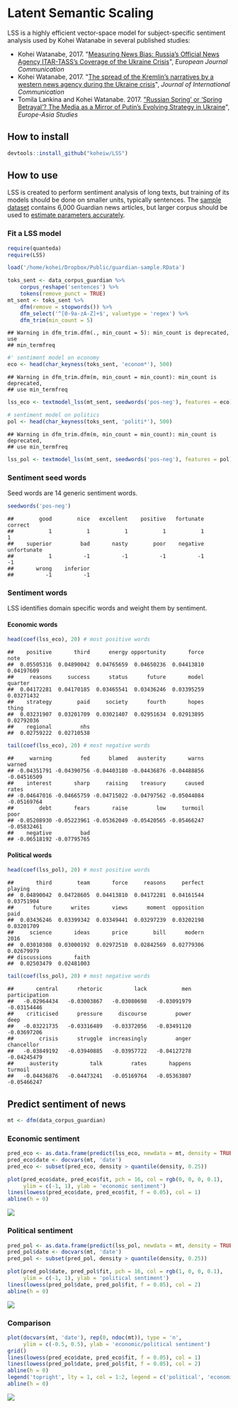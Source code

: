 
Latent Semantic Scaling
=======================

LSS is a highly efficient vector-space model for subject-specific sentiment analysis used by Kohei Watanabe in several published studies:

-   Kohei Watanabe, 2017. "[Measuring News Bias: Russia’s Official News Agency ITAR-TASS’s Coverage of the Ukraine Crisis](http://journals.sagepub.com/eprint/TBc9miIc89njZvY3gyAt/full)", *European Journal Communication*
-   Kohei Watanabe, 2017. "[The spread of the Kremlin’s narratives by a western news agency during the Ukraine crisis](http://www.tandfonline.com/eprint/h2IHsz2YKce6uJeeCmcd/full)", *Journal of International Communication*
-   Tomila Lankina and Kohei Watanabe. 2017. ["Russian Spring’ or ‘Spring Betrayal’? The Media as a Mirror of Putin’s Evolving Strategy in Ukraine](http://www.tandfonline.com/eprint/tWik7KDfsZv8C2KeNkI5/full)", *Europe-Asia Studies*

How to install
--------------

``` r
devtools::install_github("koheiw/LSS")
```

How to use
----------

LSS is created to perform sentiment analysis of long texts, but training of its models should be done on smaller units, typically sentences. The [sample dataset](https://www.dropbox.com/s/555sr2ml6wc701p/guardian-sample.RData?dl=0) contains 6,000 Guardian news articles, but larger corpus should be used to [estimate parameters accurately](https://koheiw.net/?p=629).

### Fit a LSS model

``` r
require(quanteda)
require(LSS)
```

``` r
load('/home/kohei/Dropbox/Public/guardian-sample.RData')

toks_sent <- data_corpus_guardian %>% 
    corpus_reshape('sentences') %>% 
    tokens(remove_punct = TRUE)
mt_sent <- toks_sent %>% 
    dfm(remove = stopwords()) %>% 
    dfm_select('^[0-9a-zA-Z]+$', valuetype = 'regex') %>% 
    dfm_trim(min_count = 5)
```

    ## Warning in dfm_trim.dfm(., min_count = 5): min_count is deprecated, use
    ## min_termfreq

``` r
#' sentiment model on economy
eco <- head(char_keyness(toks_sent, 'econom*'), 500)
```

    ## Warning in dfm_trim.dfm(m, min_count = min_count): min_count is deprecated,
    ## use min_termfreq

``` r
lss_eco <- textmodel_lss(mt_sent, seedwords('pos-neg'), features = eco)

# sentiment model on politics
pol <- head(char_keyness(toks_sent, 'politi*'), 500)
```

    ## Warning in dfm_trim.dfm(m, min_count = min_count): min_count is deprecated,
    ## use min_termfreq

``` r
lss_pol <- textmodel_lss(mt_sent, seedwords('pos-neg'), features = pol)
```

### Sentiment seed words

Seed words are 14 generic sentiment words.

``` r
seedwords('pos-neg')
```

    ##        good        nice   excellent    positive   fortunate     correct 
    ##           1           1           1           1           1           1 
    ##    superior         bad       nasty        poor    negative unfortunate 
    ##           1          -1          -1          -1          -1          -1 
    ##       wrong    inferior 
    ##          -1          -1

### Sentiment words

LSS identifies domain specific words and weight them by sentiment.

#### Economic words

``` r
head(coef(lss_eco), 20) # most positive words
```

    ##    positive       third      energy opportunity       force        note 
    ##  0.05505316  0.04890042  0.04765659  0.04650236  0.04413810  0.04197609 
    ##     reasons     success      status      future       model     quarter 
    ##  0.04172281  0.04170185  0.03465541  0.03436246  0.03395259  0.03271432 
    ##    strategy        paid     society      fourth       hopes       thing 
    ##  0.03231907  0.03201709  0.03021407  0.02951634  0.02913895  0.02792036 
    ##    regional         nhs 
    ##  0.02759222  0.02710538

``` r
tail(coef(lss_eco), 20) # most negative words
```

    ##     warning         fed      blamed   austerity       warns      warned 
    ## -0.04351791 -0.04390756 -0.04403180 -0.04436876 -0.04488856 -0.04516509 
    ##    interest       sharp     raising    treasury      caused       rates 
    ## -0.04647016 -0.04665759 -0.04715022 -0.04797562 -0.05044084 -0.05169764 
    ##        debt       fears       raise         low     turmoil        poor 
    ## -0.05208930 -0.05223961 -0.05362049 -0.05420565 -0.05466247 -0.05832461 
    ##    negative         bad 
    ## -0.06518192 -0.07795765

#### Political words

``` r
head(coef(lss_pol), 20) # most positive words
```

    ##       third        team       force     reasons     perfect     playing 
    ##  0.04890042  0.04728605  0.04413810  0.04172281  0.04161544  0.03751904 
    ##      future      writes       views      moment  opposition        paid 
    ##  0.03436246  0.03399342  0.03349441  0.03297239  0.03202198  0.03201709 
    ##     science       ideas       price        bill      modern        2016 
    ##  0.03010308  0.03000192  0.02972510  0.02842569  0.02779306  0.02679979 
    ## discussions       faith 
    ##  0.02503479  0.02481003

``` r
tail(coef(lss_pol), 20) # most negative words
```

    ##       central      rhetoric          lack           men participation 
    ##   -0.02964434   -0.03003867   -0.03080698   -0.03091979   -0.03154446 
    ##    criticised      pressure     discourse         power          deep 
    ##   -0.03221735   -0.03316489   -0.03372056   -0.03491120   -0.03697206 
    ##        crisis      struggle  increasingly         anger    chancellor 
    ##   -0.03849192   -0.03940885   -0.03957722   -0.04127278   -0.04245479 
    ##     austerity          talk         rates       happens       turmoil 
    ##   -0.04436876   -0.04473241   -0.05169764   -0.05363807   -0.05466247

Predict sentiment of news
-------------------------

``` r
mt <- dfm(data_corpus_guardian)
```

### Economic sentiment

``` r
pred_eco <- as.data.frame(predict(lss_eco, newdata = mt, density = TRUE))
pred_eco$date <- docvars(mt, 'date')
pred_eco <- subset(pred_eco, density > quantile(density, 0.25))

plot(pred_eco$date, pred_eco$fit, pch = 16, col = rgb(0, 0, 0, 0.1),
     ylim = c(-1, 1), ylab = 'economic sentiment')
lines(lowess(pred_eco$date, pred_eco$fit, f = 0.05), col = 1)
abline(h = 0)
```

![](man/images/unnamed-chunk-9-1.png)

### Political sentiment

``` r
pred_pol <- as.data.frame(predict(lss_pol, newdata = mt, density = TRUE))
pred_pol$date <- docvars(mt, 'date')
pred_pol <- subset(pred_pol, density > quantile(density, 0.25))

plot(pred_pol$date, pred_pol$fit, pch = 16, col = rgb(1, 0, 0, 0.1),
     ylim = c(-1, 1), ylab = 'political sentiment')
lines(lowess(pred_pol$date, pred_pol$fit, f = 0.05), col = 2)
abline(h = 0)
```

![](man/images/unnamed-chunk-10-1.png)

### Comparison

``` r
plot(docvars(mt, 'date'), rep(0, ndoc(mt)), type = 'n',
     ylim = c(-0.5, 0.5), ylab = 'economic/political sentiment')
grid()
lines(lowess(pred_eco$date, pred_eco$fit, f = 0.05), col = 1)
lines(lowess(pred_pol$date, pred_pol$fit, f = 0.05), col = 2)
abline(h = 0)
legend('topright', lty = 1, col = 1:2, legend = c('political', 'economic'))
abline(h = 0)
```

![](man/images/unnamed-chunk-11-1.png)
